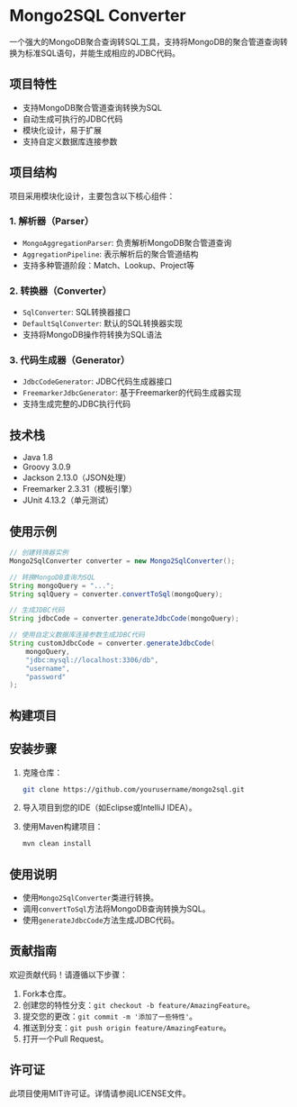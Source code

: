 # Mongo2SQL Converter

一个强大的MongoDB聚合查询转SQL工具，支持将MongoDB的聚合管道查询转换为标准SQL语句，并能生成相应的JDBC代码。

## 项目特性

- 支持MongoDB聚合管道查询转换为SQL
- 自动生成可执行的JDBC代码
- 模块化设计，易于扩展
- 支持自定义数据库连接参数

## 项目结构

项目采用模块化设计，主要包含以下核心组件：

### 1. 解析器（Parser）
- `MongoAggregationParser`: 负责解析MongoDB聚合管道查询
- `AggregationPipeline`: 表示解析后的聚合管道结构
- 支持多种管道阶段：Match、Lookup、Project等

### 2. 转换器（Converter）
- `SqlConverter`: SQL转换器接口
- `DefaultSqlConverter`: 默认的SQL转换器实现
- 支持将MongoDB操作符转换为SQL语法

### 3. 代码生成器（Generator）
- `JdbcCodeGenerator`: JDBC代码生成器接口
- `FreemarkerJdbcGenerator`: 基于Freemarker的代码生成器实现
- 支持生成完整的JDBC执行代码

## 技术栈

- Java 1.8
- Groovy 3.0.9
- Jackson 2.13.0（JSON处理）
- Freemarker 2.3.31（模板引擎）
- JUnit 4.13.2（单元测试）

## 使用示例

```java
// 创建转换器实例
Mongo2SqlConverter converter = new Mongo2SqlConverter();

// 转换MongoDB查询为SQL
String mongoQuery = "...";
String sqlQuery = converter.convertToSql(mongoQuery);

// 生成JDBC代码
String jdbcCode = converter.generateJdbcCode(mongoQuery);

// 使用自定义数据库连接参数生成JDBC代码
String customJdbcCode = converter.generateJdbcCode(
    mongoQuery,
    "jdbc:mysql://localhost:3306/db",
    "username",
    "password"
);
```

## 构建项目

## 安装步骤

1. 克隆仓库：
   ```bash
   git clone https://github.com/yourusername/mongo2sql.git
   ```

2. 导入项目到您的IDE（如Eclipse或IntelliJ IDEA）。

3. 使用Maven构建项目：
   ```bash
   mvn clean install
   ```

## 使用说明

- 使用`Mongo2SqlConverter`类进行转换。
- 调用`convertToSql`方法将MongoDB查询转换为SQL。
- 使用`generateJdbcCode`方法生成JDBC代码。

## 贡献指南

欢迎贡献代码！请遵循以下步骤：

1. Fork本仓库。
2. 创建您的特性分支：`git checkout -b feature/AmazingFeature`。
3. 提交您的更改：`git commit -m '添加了一些特性'`。
4. 推送到分支：`git push origin feature/AmazingFeature`。
5. 打开一个Pull Request。

## 许可证

此项目使用MIT许可证。详情请参阅LICENSE文件。